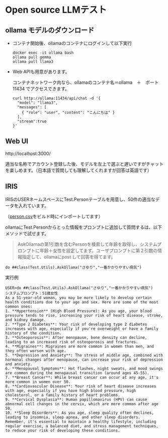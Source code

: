 # Open source LLMテスト

## ollama モデルのダウンロード

- コンテナ開始後、ollamaのコンテナにログインして以下実行
  ```
  docker exec -it ollama bash
  ollama pull gemma
  ollama pull llama3
  ```

- Web APIも用意があります。

  コンテナネットワーク内なら、ollamaのコンテナ名＝ollama　＋　ポート11434 でアクセスできます。
  ```
  curl http://ollama:11434/api/chat -d '{
    "model": "llama3",
    "messages": [
      { "role": "user", "content": "こんにちは" }
    ],
    "stream":true
  }'
  ```

## Web UI

http://localhost:3000/

適当な名称でアカウント登録した後、モデルを左上で選ぶと遅いですがチャットを楽しめます。（日本語で質問しても理解してくれますが回答は英語です）

## IRIS

IRISのUSERネームスペースにTest.Personテーブルを用意し、50件の適当なデータを入れています。

（[person.csv](/iris/data/persons.csv)をビルド時にインポートしてます）

ollamaにTest.Personからとった情報をプロンプトに追加して質問するは、以下メソッドで試せます。

> AskOllamaの第1引数を含むPersonを検索して年齢を取得し、システムプロンプトに年齢＋女性を設定してます。ユーザプロンプトに第２引数の情報指定して、ollamaにpost して回答を得てます。

```
do ##class(Test.Utils).AskOllama("さゆり","一番かかりやすい病気")
```

実行例
```
USER>do ##class(Test.Utils).AskOllama("さゆり","一番かかりやすい病気")
システムプロンプト：51歳女性
As a 51-year-old woman, you may be more likely to develop certain health conditions due to your age and sex. Here are some of the most common ones:
1. **Hypertension** (High Blood Pressure): As you age, your blood pressure tends to rise, increasing your risk of heart disease, stroke, and kidney damage.
2. **Type 2 Diabetes**: Your risk of developing type 2 diabetes increases with age, especially if you're overweight or have a family history of the condition.
3. **Osteoporosis**: After menopause, bone density can decline, leading to an increased risk of osteoporosis and fractures.
4. **Migraines**: Migraines are more common in women than men, and they often worsen with age.
5. **Depression and Anxiety**: The stress of middle age, combined with hormonal changes after menopause, can increase your risk of depression and anxiety.
6. **Menopausal Symptoms**: Hot flashes, night sweats, and mood swings are common during the menopausal transition (around ages 45-55).
7. **Breast Cancer**: While breast cancer can occur at any age, it's more common in women over 50.
8. **Cardiovascular Disease**: Your risk of heart disease increases with age, especially if you have high blood pressure, high cholesterol, or a family history of heart problems.
9. **Cervical Dysplasia**: Human papillomavirus (HPV) can cause abnormal cell changes in the cervix, which are more common after age 50.
10. **Sleep Disorders**: As you age, sleep quality often declines, leading to insomnia, sleep apnea, and other sleep disorders.
Remember, it's essential to maintain a healthy lifestyle, including regular exercise, a balanced diet, and stress management techniques, to reduce your risk of developing these conditions.
```

